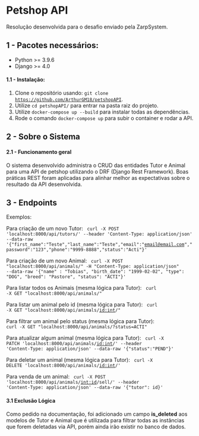 # Petshop API
Resolução desenvolvida para o desafio enviado pela ZarpSystem.

## 1 - Pacotes necessários:
  * Python >= 3.9.6
  * Django >= 4.0
  
#### 1.1 - Instalação:
  1. Clone o repositório usando: <code>git clone https://github.com/ArthurGM18/petshopAPI</code>.
  2. Utilize <code>cd petshopAPI/</code> para entrar na pasta raiz do projeto.
  3. Utilize <code>docker-compose up --build</code> para instalar todas as dependências.
  4. Rode o comando <code>docker-compose up</code> para subir o container e rodar a API.
 
## 2 - Sobre o Sistema

#### 2.1 - Funcionamento geral

  O sistema desenvolvido administra o CRUD das entidades Tutor e Animal para uma API de petshop utilizando o DRF (Django Rest Framework). Boas práticas REST foram aplicadas para alinhar melhor as expectativas sobre o resultado da API desenvolvida.
  
## 3 - Endpoints

  Exemplos:

  Para criação de um novo Tutor:
  <code> curl -X POST 'localhost:8000/api/tutors/' --header 'Content-Type: application/json' --data-raw '{"first_name":"Teste","last_name":"Teste","email":"email@email.com","password":"123","phone":"9999-8888","status":"Acti"}' </code>
  
  Para criação de um novo Animal:
  <code> curl -X POST "localhost:8000/api/animals/" -H "Content-Type: application/json" --data-raw '{"name" : "Tobias", "birth_date": "1999-02-02", "type": "DOG", "breed": "Pastore", "status": "ACTI"}' </code>
  
  Para listar todos os Animais (mesma lógica para Tutor):
  <code> curl -X GET "localhost:8000/api/animals/" </code>
 
  Para listar um animal pelo id (mesma lógica para Tutor):
  <code> curl -X GET "localhost:8000/api/animals/<id:int>/" </code>
 
  Para filtrar um animal pelo status (mesma lógica para Tutor):
  <code> curl -X GET "localhost:8000/api/animals/?status=ACTI" </code>
   
  Para atualizar algum animal (mesma lógica para Tutor):
  <code> curl -X PATCH 'localhost:8000/api/animals/<id:int>/' --header 'Content-Type: application/json' --data-raw '{"status":"PEND"}' </code>
   
  Para deletar um animal (mesma lógica para Tutor):
  <code> curl -X DELETE 'localhost:8000/api/animals/<id:int>/' </code>
   
  Para venda de um animal:
  <code> curl -X POST 'localhost:8000/api/animals/<int:id>/sell/' --header 'Content-Type: application/json' --data-raw '{"tutor": id}' </code>
   
 #### 3.1 Exclusão Lógica
   
   Como pedido na documentação, foi adicionado um campo **is_deleted** aos modelos de Tutor e Animal que é utilizada para filtrar todas as instâncias que forem deletadas via API, porém ainda irão existir no banco de dados.
  
